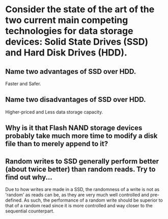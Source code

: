 # Consider the state of the art of the two current main competing technologies for data storage devices: Solid State Drives (SSD) and Hard Disk Drives (HDD). 

## Name two advantages of SSD over HDD.

Faster and Safer.

## Name two disadvantages of SSD over HDD.

Higher-priced and Less data storage capacity.

## Why is it that Flash NAND storage devices probably take much more time to modify a disk file than to merely append to it?



## Random writes to SSD generally perform better (about twice better) than random reads. Try to find out why...

Due to how writes are made in a SSD, the randomness of a write is not as 'random' as reads can be, as they are very much well controlled and pre-defined. As such, the performance of a random write should be superior to that of a random read since it is more controlled and way closer to the sequential counterpart.
